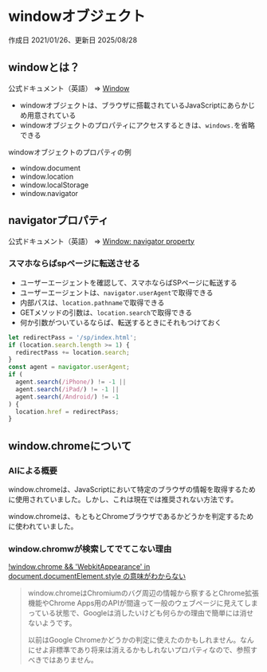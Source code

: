 # windowオブジェクト

作成日 2021/01/26、更新日 2025/08/28

## windowとは？

公式ドキュメント（英語） => [Window](https://developer.mozilla.org/en-US/docs/Web/API/Window)

- windowオブジェクトは、ブラウザに搭載されているJavaScriptにあらかじめ用意されている
- windowオブジェクトのプロパティにアクセスするときは、`windows.`を省略できる

windowオブジェクトのプロパティの例

- window.document
- window.location
- window.localStorage
- window.navigator

## navigatorプロパティ

公式ドキュメント（英語） => [Window: navigator property](https://developer.mozilla.org/en-US/docs/Web/API/Window/navigator)

### スマホならばspページに転送させる

- ユーザーエージェントを確認して、スマホならばSPページに転送する
- ユーザーエージェントは、`navigator.userAgent`で取得できる
- 内部パスは、`location.pathname`で取得できる
- GETメソッドの引数は、`location.search`で取得できる
- 何か引数がついているならば、転送するときにそれもつけておく

```javascript
let redirectPass = '/sp/index.html';
if (location.search.length >= 1) {
  redirectPass += location.search;
}
const agent = navigator.userAgent;
if (
  agent.search(/iPhone/) != -1 ||
  agent.search(/iPad/) != -1 ||
  agent.search(/Android/) != -1
) {
  location.href = redirectPass;
}
```

## window.chromeについて

### AIによる概要

window.chromeは、JavaScriptにおいて特定のブラウザの情報を取得するために使用されていました。しかし、これは現在では推奨されない方法です。

window.chromeは、もともとChromeブラウザであるかどうかを判定するために使われていました。

### window.chromwが検索してでてこない理由

[!window.chrome && 'WebkitAppearance' in document.documentElement.style の意味がわからない](https://teratail.com/questions/333612)

> window.chromeはChromiumのバグ周辺の情報から察するとChrome拡張機能やChrome Apps用のAPIが間違って一般のウェブページに見えてしまっている状態で、Googleは消したいけども何らかの理由で簡単には消せないようです。
>
> 以前はGoogle Chromeかどうかの判定に使えたのかもしれません。なんにせよ非標準であり将来は消えるかもしれないプロパティなので、参照すべきではありません。
